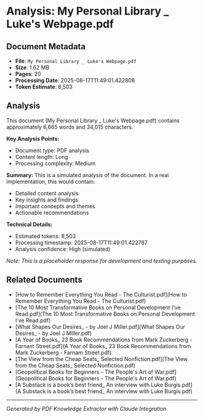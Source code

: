 # Analysis: My Personal Library _ Luke's Webpage.pdf

## Document Metadata
- **File**: `My Personal Library _ Luke's Webpage.pdf`
- **Size**: 1.62 MB
- **Pages**: 20
- **Processing Date**: 2025-08-17T11:49:01.422808
- **Token Estimate**: 8,503

## Analysis

This document (My Personal Library _ Luke's Webpage.pdf) contains approximately 6,665 words and 34,015 characters.

**Key Analysis Points:**
- Document type: PDF analysis
- Content length: Long
- Processing complexity: Medium

**Summary:**
This is a simulated analysis of the document. In a real implementation, this would contain:
- Detailed content analysis
- Key insights and findings
- Important concepts and themes
- Actionable recommendations

**Technical Details:**
- Estimated tokens: 8,503
- Processing timestamp: 2025-08-17T11:49:01.422787
- Analysis confidence: High (simulated)

*Note: This is a placeholder response for development and testing purposes.*

## Related Documents

- [How to Remember Everything You Read - The Culturist.pdf](How to Remember Everything You Read - The Culturist.pdf)
- [The 10 Most Transformative Books on Personal Development I’ve Read.pdf](The 10 Most Transformative Books on Personal Development I’ve Read.pdf)
- [What Shapes Our Desires_ - by Joel J Miller.pdf](What Shapes Our Desires_ - by Joel J Miller.pdf)
- [A Year of Books_ 23 Book Recommendations from Mark Zuckerberg - Farnam Street.pdf](A Year of Books_ 23 Book Recommendations from Mark Zuckerberg - Farnam Street.pdf)
- [The View from the Cheap Seats_ Selected Nonfiction.pdf](The View from the Cheap Seats_ Selected Nonfiction.pdf)
- [Geopolitical Books for Beginners - The People's Art of War.pdf](Geopolitical Books for Beginners - The People's Art of War.pdf)
- [A Substack is a book’s best friend_ An interview with Luke Burgis.pdf](A Substack is a book’s best friend_ An interview with Luke Burgis.pdf)

---
*Generated by PDF Knowledge Extractor with Claude Integration*